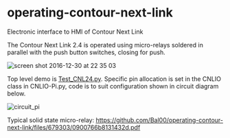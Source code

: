 # operating-contour-next-link
Electronic interface to HMI of Contour Next Link

The Contour Next Link 2.4 is operated using micro-relays soldered in parallel with the push button switches, closing for push.

![screen shot 2016-12-30 at 22 35 03](https://cloud.githubusercontent.com/assets/16906631/21573767/5d6145a0-cee0-11e6-8154-ed23beefb9c2.png)

Top level demo is [Test_CNL24.py](Test_CNL24.py). Specific pin allocation is set in the CNLIO class in CNLIO-Pi.py, code is to suit configuration shown in circuit diagram below.

![circuit_pi](https://cloud.githubusercontent.com/assets/16906631/21573850/7e78f8d6-cee1-11e6-8e2d-c609f038866b.png)

Typical solid state micro-relay: https://github.com/Bal00/operating-contour-next-link/files/679303/0900766b8131432d.pdf
